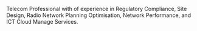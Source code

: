 Telecom Professional with of experience in Regulatory Compliance, Site Design, Radio Network Planning Optimisation, Network Performance, and ICT Cloud Manage Services.
